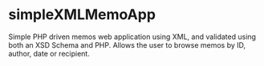 # simpleXMLMemoApp
Simple PHP driven memos web application using XML, and validated using both an XSD Schema and PHP. Allows the user to browse memos by ID, author,  date or recipient.
